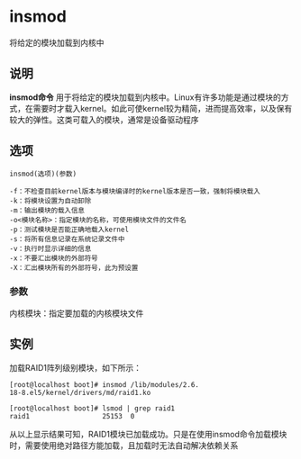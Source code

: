 insmod
===

将给定的模块加载到内核中

## 说明

**insmod命令** 用于将给定的模块加载到内核中。Linux有许多功能是通过模块的方式，在需要时才载入kernel。如此可使kernel较为精简，进而提高效率，以及保有较大的弹性。这类可载入的模块，通常是设备驱动程序

## 选项

```
insmod(选项)(参数)
```

  

```
-f：不检查目前kernel版本与模块编译时的kernel版本是否一致，强制将模块载入
-k：将模块设置为自动卸除
-m：输出模块的载入信息
-o<模块名称>：指定模块的名称，可使用模块文件的文件名
-p：测试模块是否能正确地载入kernel
-s：将所有信息记录在系统记录文件中
-v：执行时显示详细的信息
-x：不要汇出模块的外部符号
-X：汇出模块所有的外部符号，此为预设置
```

### 参数  

内核模块：指定要加载的内核模块文件

## 实例

加载RAID1阵列级别模块，如下所示：

```
[root@localhost boot]# insmod /lib/modules/2.6.
18-8.el5/kernel/drivers/md/raid1.ko  

[root@localhost boot]# lsmod | grep raid1
raid1                  25153  0
```

从以上显示结果可知，RAID1模块已加载成功。只是在使用insmod命令加载模块时，需要使用绝对路径方能加载，且加载时无法自动解决依赖关系


